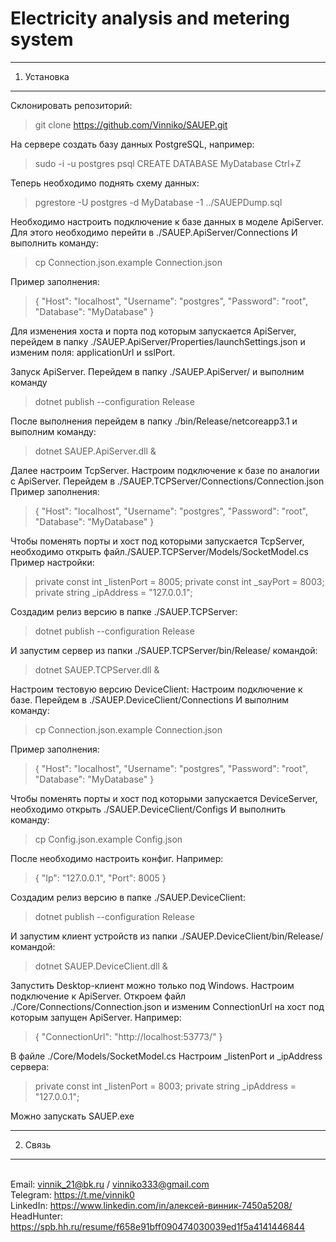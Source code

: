 # Electricity analysis and metering system
---------------------------------------------------------------------------------------------
1. Установка
---------------------------------------------------------------------------------------------
Склонировать репозиторий:
>git clone https://github.com/Vinniko/SAUEP.git

На сервере создать базу данных PostgreSQL, например:
>sudo -i -u postgres
>psql
>CREATE DATABASE MyDatabase
>Ctrl+Z

Теперь необходимо поднять схему данных:
>pgrestore -U postgres -d MyDatabase -1 ../SAUEPDump.sql

Необходимо настроить подключение к базе данных в модeле ApiServer.
Для этого необходимо перейти в ./SAUEP.ApiServer/Connections
И выполнить команду:
>cp Connection.json.example Connection.json

Пример заполнения: 
>{
>  "Host": "localhost",
>  "Username": "postgres",
>  "Password": "root",
>  "Database":  "MyDatabase"
>}

Для изменения хоста и порта под которым запускается ApiServer, перейдем в папку ./SAUEP.ApiServer/Properties/launchSettings.json
и изменим поля: applicationUrl и sslPort.

Запуск ApiServer. 
Перейдем в папку ./SAUEP.ApiServer/ и выполним команду 
>dotnet publish --configuration Release

После выполнения перейдем в папку ./bin/Release/netcoreapp3.1 и выполним команду:
>dotnet SAUEP.ApiServer.dll &

Далее настроим TcpServer.
Настроим подключение к базе по аналогии с ApiServer.
Перейдем в ./SAUEP.TCPServer/Connections/Connection.json
Пример заполнения: 
>{
>  "Host": "localhost",
>  "Username": "postgres",
>  "Password": "root",
>  "Database":  "MyDatabase"
>}

Чтобы поменять порты и хост под которыми запускается TcpServer, необходимо открыть файл./SAUEP.TCPServer/Models/SocketModel.cs 
Пример настройки:
>private const int _listenPort = 8005;
>private const int _sayPort = 8003;
>private string _ipAddress = "127.0.0.1";

Создадим релиз версию в папке ./SAUEP.TCPServer:
>dotnet publish --configuration Release

И запустим сервер из папки ./SAUEP.TCPServer/bin/Release/ командой:
>dotnet SAUEP.TCPServer.dll &

Настроим тестовую версию DeviceClient:
Настроим подключение к базе.
Перейдем в ./SAUEP.DeviceClient/Connections
И выполним команду:
>cp Connection.json.example Connection.json

Пример заполнения: 
>{
>  "Host": "localhost",
>  "Username": "postgres",
>  "Password": "root",
>  "Database":  "MyDatabase"
>}

Чтобы поменять порты и хост под которыми запускается DeviceServer, необходимо открыть ./SAUEP.DeviceClient/Configs
И выполнить команду:
>cp Config.json.example Config.json

После необходимо настроить конфиг. Например:
>{ 
>   "Ip": "127.0.0.1", 
>   "Port": 8005
>}

Создадим релиз версию в папке ./SAUEP.DeviceClient:
>dotnet publish --configuration Release

И запустим клиент устройств из папки ./SAUEP.DeviceClient/bin/Release/ командой:
>dotnet SAUEP.DeviceClient.dll &

Запустить Desktop-клиент можно только под Windows. 
Настроим подключение к ApiServer. 
Откроем файл ./Core/Connections/Connection.json и изменим ConnectionUrl на хост под которым запущен ApiServer. 
Например:
>{
>  "ConnectionUrl": "http://localhost:53773/"
>}

В файле ./Core/Models/SocketModel.cs
Настроим _listenPort и _ipAddress сервера:
>private const int _listenPort = 8003;
>private string _ipAddress = "127.0.0.1";

Можно запускать SAUEP.exe

---------------------------------------------------------------------------------------------
2. Связь
---------------------------------------------------------------------------------------------

<br> Email: vinnik_21@bk.ru / vinniko333@gmail.com
<br> Telegram: https://t.me/vinnik0
<br> LinkedIn: https://www.linkedin.com/in/алексей-винник-7450a5208/
<br> HeadHunter: https://spb.hh.ru/resume/f658e91bff090474030039ed1f5a4141446844



